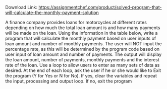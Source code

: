 Download Link: https://assignmentchef.com/product/solved-program-that-will-calculate-the-monthly-payment-solution
<br>
<p class="ui header product-top-header" title="program that will calculate the monthly payment Solution">A finance company provides loans for motorcycles at different rates depending on how much the total loan amount is and how many payments will be made on the loan. Using the information in the table below, write a program that will calculate the monthly payment based on user inputs of loan amount and number of monthly payments. The user will NOT input the percentage rate, as this will be determined by the program code based on user input of loan amount and number of payments. The output will display the loan amount, number of payments, monthly payments and the interest rate of the loan. Use a loop to allow users to enter as many sets of data as desired. At the end of each loop, ask the user if he or she would like to Exit the program (Y for Yes or N for No). If yes, clear the variables and repeat the input, processing and output loop. If no, exit the program